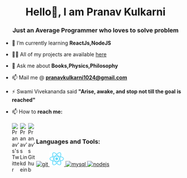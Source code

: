 <h1 align="center">Hello👋, I am  Pranav Kulkarni</h1>
<h3 align="center">Just an Average Programmer who loves to solve problem</h3>

- 🌱 I’m currently learning **ReactJs,NodeJS**

- 👨‍💻 All of my projects are available <a href="https://github.com/pboi1511">here</a>

- 💬 Ask me about **Books,Physics,Philosophy**

- 📫 Mail me @ **pranavkulkarni1024@gmail.com**

- ⚡ Swami Vivekananda said  **"Arise, awake, and stop not till the goal is reached"**
- 📫 How to <b>reach me:</b><br><br>
<t><t><a href="https://twitter.com/Pranav102432"><img align="left" alt="Pranav's's Twitter" width="22px" src="https://cdn.jsdelivr.net/npm/simple-icons@v3/icons/twitter.svg" /></a><a href="https://www.linkedin.com/in/pranavkulkarni15/"><img align="left" alt="Pranav's Linkdein" width="22px" src="https://cdn.jsdelivr.net/npm/simple-icons@v3/icons/linkedin.svg" /></a><a href="https://github.com/pboi1511"><img align="left" alt="Pranav's Github" width="22px" src="https://cdn.jsdelivr.net/npm/simple-icons@v3/icons/github.svg" /></a><br>

<h3 align="left">Languages and Tools:</h3>
<p align="left">
 <a href="https://git-scm.com/" target="_blank"> <img src="https://www.vectorlogo.zone/logos/git-scm/git-scm-icon.svg" alt="git" width="40" height="40"/> </a> <a href="https://reactjs.org/" target="_blank"> <img src="https://raw.githubusercontent.com/devicons/devicon/40cd6bc89a299dc50ac289f8e3b071d0dff49d9c/icons/react/react-original.svg" alt="mysql" width="40" height="40"/> </a><a href="https://www.mysql.com/" target="_blank"> <img src="https://devicons.github.io/devicon/devicon.git/icons/mysql/mysql-original-wordmark.svg" alt="mysql" width="40" height="40"/> </a> <a href="https://nodejs.org" target="_blank"> <img src="https://devicons.github.io/devicon/devicon.git/icons/nodejs/nodejs-original-wordmark.svg" alt="nodejs" width="40" height="40"/> </a> 
